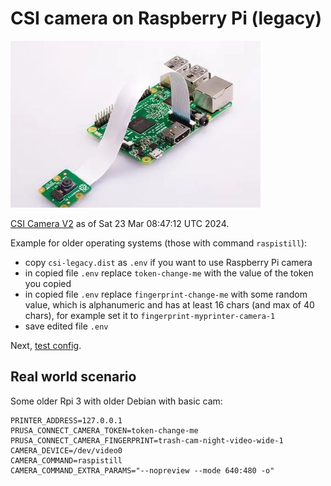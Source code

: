# CSI camera on Raspberry Pi (legacy)

![CSI Camera V2](./static/pi-camera.jpg)

[CSI Camera V2](https://www.raspberrypi.com/products/camera-module-v2/)
as of Sat 23 Mar 08:47:12 UTC 2024.

Example for older operating systems (those with command `raspistill`):

- copy `csi-legacy.dist` as `.env` if you want to use Raspberry Pi camera
- in copied file `.env` replace `token-change-me` with the value of the token
  you copied
- in copied file `.env` replace `fingerprint-change-me` with some random value,
  which is alphanumeric and has at least 16 chars (and max of 40 chars),
  for example set it to `fingerprint-myprinter-camera-1`
- save edited file `.env`

Next, [test config](./test.config.md).

## Real world scenario

Some older Rpi 3 with older Debian with basic cam:

```shell
PRINTER_ADDRESS=127.0.0.1
PRUSA_CONNECT_CAMERA_TOKEN=token-change-me
PRUSA_CONNECT_CAMERA_FINGERPRINT=trash-cam-night-video-wide-1
CAMERA_DEVICE=/dev/video0
CAMERA_COMMAND=raspistill
CAMERA_COMMAND_EXTRA_PARAMS="--nopreview --mode 640:480 -o"
```
